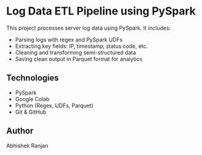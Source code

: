 # Log Data ETL Pipeline using PySpark

This project processes server log data using PySpark. It includes:

- Parsing logs with regex and PySpark UDFs  
- Extracting key fields: IP, timestamp, status code, etc.  
- Cleaning and transforming semi-structured data  
- Saving clean output in Parquet format for analytics  

## Technologies

- PySpark  
- Google Colab  
- Python (Regex, UDFs, Parquet)  
- Git & GitHub  

## Author

Abhishek Ranjan
